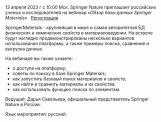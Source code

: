 13 апреля 2023 г с 10:00 Мск. Springer Nature приглашает российских ученых и исследователей на вебинар
_«Обзор базы данных Springer Materials»_   [Регистрация](https://us06web.zoom.us/meeting/register/tZ0lfumhqjkrGNyK0yyn-pZjeGk_JOAGfljv#/registration)

SpringerMaterials - крупнейшая в мире и самая авторитетная БД физических и химических свойств в материаловедении.
На встрече будут наглядно продемонстрированы несколько вариантов использования платформы, а также примеры поиска, сравнение и выгрузка данных.

На вебинаре вы также узнаете:
*   о доступе на платформу;
*   советы по поиску в базе Springer Materials;
*   как запустить базовый поиск материалов и свойств;
*   как найти и сравнить материалы и их свойства;
*   как использовать функцию поиска по элементам.

Ведущий: Дарья Савельева, официальный представитель Springer Nature в России.

Язык мероприятия: русский.
